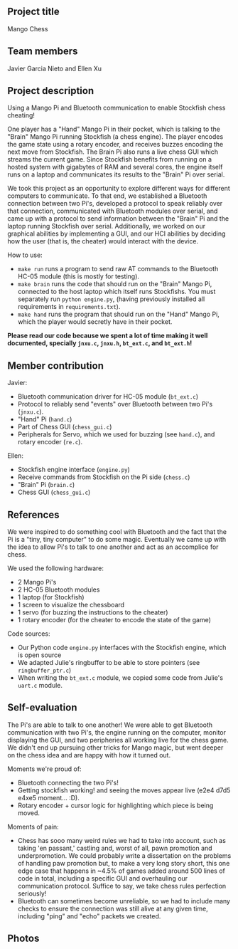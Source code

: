 ## Project title

Mango Chess

## Team members

Javier Garcia Nieto and Ellen Xu

## Project description

Using a Mango Pi and Bluetooth communication to enable Stockfish chess cheating!

One player has a "Hand" Mango Pi in their pocket, which is talking to the "Brain" Mango Pi running Stockfish (a chess engine). The player encodes the game state using a rotary encoder, and receives buzzes encoding the next move from Stockfish. The Brain Pi also runs a live chess GUI which streams the current game. Since Stockfish benefits from running on a hosted system with gigabytes of RAM and several cores, the engine itself runs on a laptop and communicates its results to the "Brain" Pi over serial.

We took this project as an opportunity to explore different ways for different computers to communicate. To that end, we established a Bluetooth connection between two Pi's, developed a protocol to speak reliably over that connection, communicated with Bluetooth modules over serial, and came up with a protocol to send information between the "Brain" Pi and the laptop running Stockfish over serial. Additionally, we worked on our graphical abilities by implementing a GUI, and our HCI abilities by deciding how the user (that is, the cheater) would interact with the device.

How to use:
- `make run` runs a program to send raw AT commands to the Bluetooth HC-05 module (this is mostly for testing).
- `make brain` runs the code that should run on the "Brain" Mango Pi, connected to the host laptop which itself runs Stockfishs. You must separately run `python engine.py`, (having previously installed all requirements in `requirements.txt`).
- `make hand` runs the program that should run on the "Hand" Mango Pi, which the player would secretly have in their pocket.

**Please read our code because we spent a lot of time making it well documented, specially `jnxu.c`, `jnxu.h`, `bt_ext.c`, and `bt_ext.h`!**

## Member contribution

Javier:

- Bluetooth communication driver for HC-05 module (`bt_ext.c`)
- Protocol to reliably send "events" over Bluetooth between two Pi's (`jnxu.c`).
- "Hand" Pi (`hand.c`)
- Part of Chess GUI (`chess_gui.c`)
- Peripherals for Servo, which we used for buzzing (see `hand.c`), and rotary encoder (`re.c`).

Ellen:

- Stockfish engine interface (`engine.py`)
- Receive commands from Stockfish on the Pi side (`chess.c`)
- "Brain" Pi (`brain.c`)
- Chess GUI (`chess_gui.c`)

## References

We were inspired to do something cool with Bluetooth and the fact that the Pi is a "tiny, tiny computer" to do some magic. Eventually we came up with the idea to allow Pi's to talk to one another and act as an accomplice for chess.

We used the following hardware:
 - 2 Mango Pi's
 - 2 HC-05 Bluetooth modules
 - 1 laptop (for Stockfish)
 - 1 screen to visualize the chessboard
 - 1 servo (for buzzing the instructions to the cheater)
 - 1 rotary encoder (for the cheater to encode the state of the game)

Code sources:
 - Our Python code `engine.py` interfaces with the Stockfish engine, which is open source
 - We adapted Julie's ringbuffer to be able to store pointers (see `ringbuffer_ptr.c`)
 - When writing the `bt_ext.c` module, we copied some code from Julie's `uart.c` module.

## Self-evaluation

The Pi's are able to talk to one another! We were able to get Bluetooth communication with two Pi's, the engine running on the computer, monitor displaying the GUI, and two peripheries all working live for the chess game. We didn't end up pursuing other tricks for Mango magic, but went deeper on the chess idea and are happy with how it turned out.

Moments we're proud of:
 - Bluetooth connecting the two Pi's!
 - Getting stockfish working! and seeing the moves appear live (e2e4 d7d5 e4xe5 moment... :D).
 - Rotary encoder + cursor logic for highlighting which piece is being moved.

Moments of pain:
 - Chess has sooo many weird rules we had to take into account, such as taking 'en passant,' castling and, worst of all, pawn promotion and underpromotion. We could probably write a dissertation on the problems of handling paw promotion but, to make a very long story short, this one edge case that happens in ~4.5% of games added around 500 lines of code in total, including a specific GUI and overhauling our communication protocol. Suffice to say, we take chess rules perfection seriously!
 - Bluetooth can sometimes become unreliable, so we had to include many checks to ensure the connection was still alive at any given time, including "ping" and "echo" packets we created.

## Photos
